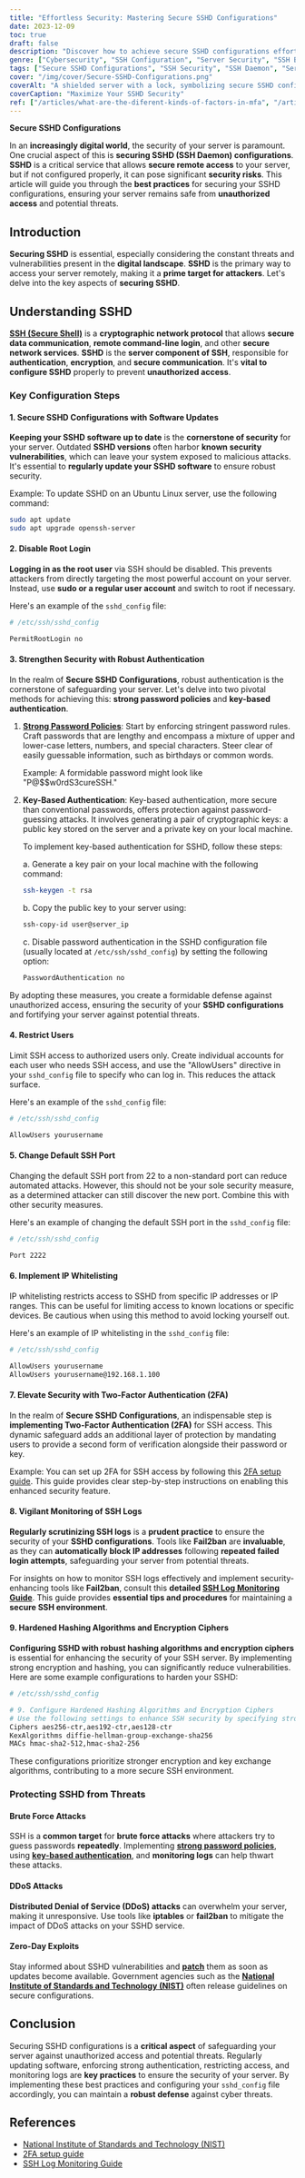 ```yaml
---
title: "Effortless Security: Mastering Secure SSHD Configurations"
date: 2023-12-09
toc: true
draft: false
description: "Discover how to achieve secure SSHD configurations effortlessly, fortify your server, and thwart cyber threats with our expert guidance on SSH security."
genre: ["Cybersecurity", "SSH Configuration", "Server Security", "SSH Best Practices", "Network Security", "Data Protection", "Remote Access", "IT Security", "Secure Server", "Digital Defense"]
tags: ["Secure SSHD Configurations", "SSH Security", "SSH Daemon", "Server Protection", "Cybersecurity Tips", "SSH Configuration Guide", "Network Security", "SSH Best Practices", "2FA for SSH", "SSH Logs Monitoring", "Server Hardening", "SSH Key Authentication", "SSHD Vulnerabilities", "SSH Access Control", "Data Encryption", "Cyber Threats", "DDoS Mitigation", "SSH Updates", "NIST Guidelines", "Remote Access Security", "Digital Defense", "Effortless Security", "Server Safety", "SSH Defense Strategies", "Cyber Resilience", "IT Security Measures", "Harden SSHD", "SSH Security Checklist", "Securing Remote Access", "Protecting SSH"]
cover: "/img/cover/Secure-SSHD-Configurations.png"
coverAlt: "A shielded server with a lock, symbolizing secure SSHD configurations."
coverCaption: "Maximize Your SSHD Security"
ref: ["/articles/what-are-the-diferent-kinds-of-factors-in-mfa", "/articles/ten-essential-password-security-guidelines-to-follow", "/guides/automate-linux-patching-and-updates-with-ansible"]
---
```


**Secure SSHD Configurations**

In an **increasingly digital world**, the security of your server is paramount. One crucial aspect of this is **securing SSHD (SSH Daemon) configurations**. **SSHD** is a critical service that allows **secure remote access** to your server, but if not configured properly, it can pose significant **security risks**. This article will guide you through the **best practices** for securing your SSHD configurations, ensuring your server remains safe from **unauthorized access** and potential threats.

## **Introduction**

**Securing SSHD** is essential, especially considering the constant threats and vulnerabilities present in the **digital landscape**. **SSHD** is the primary way to access your server remotely, making it a **prime target for attackers**. Let's delve into the key aspects of **securing SSHD**.

## **Understanding SSHD**

[**SSH (Secure Shell)**](https://simeononsecurity.ch/articles/what-is-ssh/) is a **cryptographic network protocol** that allows **secure data communication**, **remote command-line login**, and other **secure network services**. **SSHD** is the **server component of SSH**, responsible for **authentication**, **encryption**, and **secure communication**. It's **vital to configure SSHD** properly to prevent **unauthorized access**.

### **Key Configuration Steps**

#### **1. Secure SSHD Configurations with Software Updates**

**Keeping your SSHD software up to date** is the **cornerstone of security** for your server. Outdated **SSHD versions** often harbor **known security vulnerabilities**, which can leave your system exposed to malicious attacks. It's essential to **regularly update your SSHD software** to ensure robust security.

Example: To update SSHD on an Ubuntu Linux server, use the following command:
```bash
sudo apt update
sudo apt upgrade openssh-server
```

#### **2. Disable Root Login**

**Logging in as the root user** via SSH should be disabled. This prevents attackers from directly targeting the most powerful account on your server. Instead, use **sudo or a regular user account** and switch to root if necessary.

Here's an example of the `sshd_config` file:

```bash
# /etc/ssh/sshd_config

PermitRootLogin no
```

#### **3. Strengthen Security with Robust Authentication**

In the realm of **Secure SSHD Configurations**, robust authentication is the cornerstone of safeguarding your server. Let's delve into two pivotal methods for achieving this: **strong password policies** and **key-based authentication**.

1. [**Strong Password Policies**](https://simeononsecurity.ch/articles/ten-essential-password-security-guidelines-to-follow): Start by enforcing stringent password rules. Craft passwords that are lengthy and encompass a mixture of upper and lower-case letters, numbers, and special characters. Steer clear of easily guessable information, such as birthdays or common words.

   Example: A formidable password might look like "P@$$w0rdS3cureSSH."

2. **Key-Based Authentication**: Key-based authentication, more secure than conventional passwords, offers protection against password-guessing attacks. It involves generating a pair of cryptographic keys: a public key stored on the server and a private key on your local machine.

   To implement key-based authentication for SSHD, follow these steps:

   a. Generate a key pair on your local machine with the following command:
   ```bash
   ssh-keygen -t rsa
   ```

   b. Copy the public key to your server using:
   ```bash
   ssh-copy-id user@server_ip
   ```

   c. Disable password authentication in the SSHD configuration file (usually located at `/etc/ssh/sshd_config`) by setting the following option:
   ```bash
   PasswordAuthentication no
   ```

By adopting these measures, you create a formidable defense against unauthorized access, ensuring the security of your **SSHD configurations** and fortifying your server against potential threats.

#### **4. Restrict Users**

Limit SSH access to authorized users only. Create individual accounts for each user who needs SSH access, and use the "AllowUsers" directive in your `sshd_config` file to specify who can log in. This reduces the attack surface.

Here's an example of the `sshd_config` file:

```bash
# /etc/ssh/sshd_config

AllowUsers yourusername
```

#### 5. Change Default SSH Port
Changing the default SSH port from 22 to a non-standard port can reduce automated attacks. However, this should not be your sole security measure, as a determined attacker can still discover the new port. Combine this with other security measures.

Here's an example of changing the default SSH port in the `sshd_config` file:
```bash
# /etc/ssh/sshd_config

Port 2222
```
#### 6. Implement IP Whitelisting
IP whitelisting restricts access to SSHD from specific IP addresses or IP ranges. This can be useful for limiting access to known locations or specific devices. Be cautious when using this method to avoid locking yourself out.

Here's an example of IP whitelisting in the `sshd_config` file:
```bash
# /etc/ssh/sshd_config

AllowUsers yourusername
AllowUsers yourusername@192.168.1.100
```

#### 7. Elevate Security with Two-Factor Authentication (2FA)

In the realm of **Secure SSHD Configurations**, an indispensable step is **implementing Two-Factor Authentication (2FA)** for SSH access. This dynamic safeguard adds an additional layer of protection by mandating users to provide a second form of verification alongside their password or key.

Example: You can set up 2FA for SSH access by following this [2FA setup guide](https://ubuntu.com/tutorials/configure-ssh-2fa). This guide provides clear step-by-step instructions on enabling this enhanced security feature.

#### 8. **Vigilant Monitoring of SSH Logs**

**Regularly scrutinizing SSH logs** is a **prudent practice** to ensure the security of your **SSHD configurations**. Tools like **Fail2ban** are **invaluable**, as they can **automatically block IP addresses** following **repeated failed login attempts**, safeguarding your server from potential threats.

For insights on how to monitor SSH logs effectively and implement security-enhancing tools like **Fail2ban**, consult this **detailed [SSH Log Monitoring Guide](https://www.unixmen.com/how-to-check-ssh-logs/)**. This guide provides **essential tips and procedures** for maintaining a **secure SSH environment**.

#### 9. Hardened Hashing Algorithms and Encryption Ciphers
**Configuring SSHD with robust hashing algorithms and encryption ciphers** is essential for enhancing the security of your SSH server. By implementing strong encryption and hashing, you can significantly reduce vulnerabilities. Here are some example configurations to harden your SSHD:

```bash
# /etc/ssh/sshd_config

# 9. Configure Hardened Hashing Algorithms and Encryption Ciphers
# Use the following settings to enhance SSH security by specifying stronger encryption and hashing algorithms.
Ciphers aes256-ctr,aes192-ctr,aes128-ctr
KexAlgorithms diffie-hellman-group-exchange-sha256
MACs hmac-sha2-512,hmac-sha2-256
```

These configurations prioritize stronger encryption and key exchange algorithms, contributing to a more secure SSH environment.

### **Protecting SSHD from Threats**

#### **Brute Force Attacks**
SSH is a **common target** for **brute force attacks** where attackers try to guess passwords **repeatedly**. Implementing [**strong password policies**](https://simeononsecurity.ch/articles/ten-essential-password-security-guidelines-to-follow/), using [**key-based authentication**](https://simeononsecurity.ch/articles/what-are-the-diferent-kinds-of-factors-in-mfa/), and **monitoring logs** can help thwart these attacks.

#### **DDoS Attacks**
**Distributed Denial of Service (DDoS) attacks** can overwhelm your server, making it unresponsive. Use tools like **iptables** or **fail2ban** to mitigate the impact of DDoS attacks on your SSHD service.

#### **Zero-Day Exploits**
Stay informed about SSHD vulnerabilities and [**patch**](https://simeononsecurity.ch/guides/automate-linux-patching-and-updates-with-ansible/) them as soon as updates become available. Government agencies such as the [**National Institute of Standards and Technology (NIST)**](https://www.nist.gov/) often release guidelines on secure configurations.


## **Conclusion**

Securing SSHD configurations is a **critical aspect** of safeguarding your server against unauthorized access and potential threats. Regularly updating software, enforcing strong authentication, restricting access, and monitoring logs are **key practices** to ensure the security of your server. By implementing these best practices and configuring your `sshd_config` file accordingly, you can maintain a **robust defense** against cyber threats.

## **References**
- [National Institute of Standards and Technology (NIST)](https://www.nist.gov/)
- [2FA setup guide](https://ubuntu.com/tutorials/configure-ssh-2fa)
- [SSH Log Monitoring Guide](https://www.unixmen.com/how-to-check-ssh-logs/)
